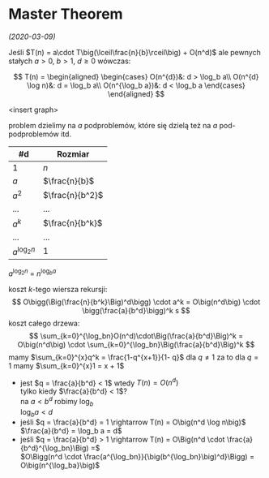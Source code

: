 # Master Theorem
*(2020-03-09)*

Jeśli $T(n) = a\cdot T\big(\lceil\frac{n}{b}\rceil\big) + O(n^d)$ ale pewnych stałych $a > 0$, $b > 1$, $d \ge 0$ wówczas:

$$
T(n) =
\begin{aligned}
\begin{cases}
  O(n^{d})&: d > \log_b a\\
  O(n^{d} \log n)&: d = \log_b a\\
  O(n^{\log_b a})&: d < \log_b a
\end{cases}
\end{aligned}
$$

\<insert graph>

problem dzielimy na $a$ podproblemów, które się dzielą też na $a$ pod-podproblemów itd.

| #d            | Rozmiar         |
| ------------- | --------------- |
| $1$           | $n$             |
| $a$           | $\frac{n}{b}$   |
| $a^2$         | $\frac{n}{b^2}$ |
| ...           | ...             |
| $a^k$         | $\frac{n}{b^k}$ |
| ...           | ...             |
| $a^{\log_2n}$ | $1$             |

$a^{\log_2n}$ = $n^{\log_ba}$

koszt $k$-tego wiersza rekursji:
$$
O\bigg(\Big(\frac{n}{b^k}\Big)^d\bigg) \cdot a^k = O\big(n^d\big) \cdot \bigg(\frac{a}{b^d}\bigg)^k s
$$
koszt całego drzewa:
$$
\sum_{k=0}^{\log_bn}O(n^d)\cdot\Big(\frac{a}{b^d}\Big)^k = O\big(n^d\big) \cdot \sum_{k=0}^{\log_bn}\Big(\frac{a}{b^d}\Big)^k
$$
mamy $\sum_{k=0}^{x}q^k = \frac{1-q^{x+1}}{1- q}$ dla $q \neq 1$
za to dla $q = 1$ mamy $\sum_{k=0}^{x}1 = x + 1$

- jest $q = \frac{a}{b^d} < 1$ wtedy $T(n) = O(n^d)$\
  tylko kiedy $\frac{a}{b^d} < 1$?\
  na $a < b^d$ robimy $\log_b$\
  $\log_ba < d$
- jeśli $q = \frac{a}{b^d} = 1 \rightarrow T(n) = O\big(n^d \log n\big)$\
  $\frac{a}{b^d} = \log_b a = d$
- jeśli $q = \frac{a}{b^d} > 1 \rightarrow T(n) = O\Big(n^d \cdot \frac{a}{b^d}^{\log_bn}\Big) =$\
  $O\Bigg(n^d \cdot \frac{a^{\log_bn}}{\big(b^{\log_bn}\big)^d}\Bigg) = O\big(n^{\log_ba}\big)$
